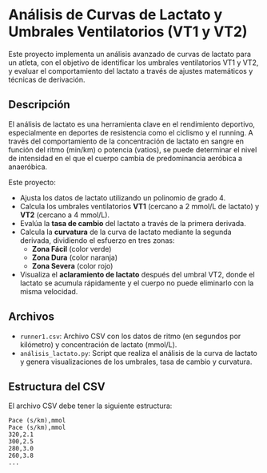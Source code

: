 # Análisis de Curvas de Lactato y Umbrales Ventilatorios (VT1 y VT2)

Este proyecto implementa un análisis avanzado de curvas de lactato para un atleta, con el objetivo de identificar los umbrales ventilatorios VT1 y VT2, y evaluar el comportamiento del lactato a través de ajustes matemáticos y técnicas de derivación.

## Descripción

El análisis de lactato es una herramienta clave en el rendimiento deportivo, especialmente en deportes de resistencia como el ciclismo y el running. A través del comportamiento de la concentración de lactato en sangre en función del ritmo (min/km) o potencia (vatios), se puede determinar el nivel de intensidad en el que el cuerpo cambia de predominancia aeróbica a anaeróbica.

Este proyecto:
- Ajusta los datos de lactato utilizando un polinomio de grado 4.
- Calcula los umbrales ventilatorios **VT1** (cercano a 2 mmol/L de lactato) y **VT2** (cercano a 4 mmol/L).
- Evalúa la **tasa de cambio** del lactato a través de la primera derivada.
- Calcula la **curvatura** de la curva de lactato mediante la segunda derivada, dividiendo el esfuerzo en tres zonas:
  - **Zona Fácil** (color verde)
  - **Zona Dura** (color naranja)
  - **Zona Severa** (color rojo)
- Visualiza el **aclaramiento de lactato** después del umbral VT2, donde el lactato se acumula rápidamente y el cuerpo no puede eliminarlo con la misma velocidad.

## Archivos

- `runner1.csv`: Archivo CSV con los datos de ritmo (en segundos por kilómetro) y concentración de lactato (mmol/L).
- `análisis_lactato.py`: Script que realiza el análisis de la curva de lactato y genera visualizaciones de los umbrales, tasa de cambio y curvatura.

## Estructura del CSV

El archivo CSV debe tener la siguiente estructura:

```csv
Pace (s/km),mmol
Pace (s/km),mmol
320,2.1
300,2.5
280,3.0
260,3.8
...
